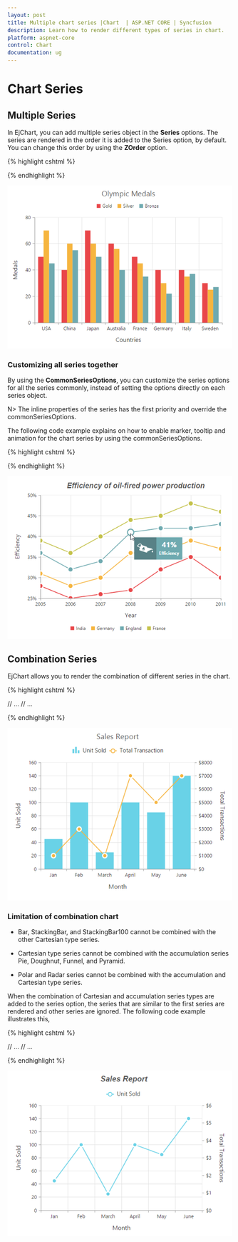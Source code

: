 ```yaml
---
layout: post
title: Multiple chart series |Chart  | ASP.NET CORE | Syncfusion
description: Learn how to render different types of series in chart.
platform: aspnet-core
control: Chart
documentation: ug
---
```


# Chart Series

## Multiple Series

In EjChart, you can add multiple series object in the **Series** options. The series are rendered in the order it is added to the Series option, by default. You can change this order by using the **ZOrder** option.  

{% highlight cshtml %}

<ej-chart id="chartContainer">
    <e-chart-series>
        <e-series type="Column">
            <e-points>
                <e-point x="USA" y="50"></e-point>
            </e-points>
        </e-series>
        <e-series type="Column">
            <e-points>
                <e-point x="China" y="70"></e-point>
            </e-points>
        </e-series>
        <e-series type="Column">
            <e-points>
                <e-point x="Japan" y="45"></e-point>
            </e-points>
        </e-series>
    </e-chart-series>
</ej-chart>

{% endhighlight %}

![](Chart-Series_images/Chart-Series_img1.png)


### Customizing all series together

By using the **CommonSeriesOptions**, you can customize the series options for all the series commonly, instead of setting the options directly on each series object. 

N> The inline properties of the series has the first priority and override the commonSeriesOptions.

The following code example explains on how to enable marker, tooltip and animation for the chart series by using the commonSeriesOptions.

{% highlight cshtml %}

<ej-chart id="chartContainer">
    <e-common-series-options type="Line" enable-animation="true">
        <e-border width="2"></e-border>
        <e-marker visible="true" shape="Circle"><e-Size height="10" width="10"></e-Size></e-marker>
        <e-chart-tooltip visible="true" template="Tooltip"></e-chart-tooltip>
    </e-common-series-options>
    <e-chart-series>
        <e-series type="Column">
            <e-points>
                <e-point x="USA" y="50"></e-point>
            </e-points>
        </e-series>
        <e-series type="Column">
            <e-points>
                <e-point x="China" y="70"></e-point>
            </e-points>
        </e-series>
        <e-series type="Column">
            <e-points>
                <e-point x="Japan" y="45"></e-point>
            </e-points>
        </e-series>
    </e-chart-series>
</ej-chart>

{% endhighlight %} 

![](Chart-Series_images/Chart-Series_img2.png)


## Combination Series

EjChart allows you to render the combination of different series in the chart. 

{% highlight cshtml %}

<ej-chart id="chartContainer">
    // ...
    <e-chart-series>
        <e-series type="Column">
            <e-points>
                <e-point x="Jan" y="50"></e-point>
            </e-points>
        </e-series>
        <e-series type="Line">
            <e-points>
                <e-point x="Jan" y="70"></e-point>
            </e-points>
        </e-series>
    </e-chart-series>
    // ...
</ej-chart>

{% endhighlight %}

![](Chart-Series_images/Chart-Series_img3.png)

### Limitation of combination chart

* Bar, StackingBar, and StackingBar100 cannot be combined with the other Cartesian type series.

* Cartesian type series cannot be combined with the accumulation series Pie, Doughnut, Funnel, and Pyramid.

* Polar and Radar series cannot be combined with the accumulation and Cartesian type series.

When the combination of Cartesian and accumulation series types are added to the series option, the series that are similar to the first series are rendered and other series are ignored. The following code example illustrates this,  

{% highlight cshtml %}

<ej-chart id="chartContainer">
    // ...
    <e-chart-series>
        <e-series type="Line">
            <e-points>
                <e-point x="Jan" y="50"></e-point>
            </e-points>
        </e-series>
        <e-series type="Pie">
            <e-points>
                <e-point x="Jan" y="70"></e-point>
            </e-points>
        </e-series>
    </e-chart-series>
    // ...
</ej-chart>

{% endhighlight %}

![](Chart-Series_images/Chart-Series_img4.png)